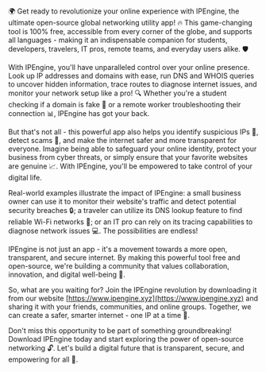 🌍 Get ready to revolutionize your online experience with IPEngine, the ultimate open-source global networking utility app! 🔥 This game-changing tool is 100% free, accessible from every corner of the globe, and supports all languages - making it an indispensable companion for students, developers, travelers, IT pros, remote teams, and everyday users alike. 🛡️

With IPEngine, you'll have unparalleled control over your online presence. Look up IP addresses and domains with ease, run DNS and WHOIS queries to uncover hidden information, trace routes to diagnose internet issues, and monitor your network setup like a pro! 🔍 Whether you're a student checking if a domain is fake 🤔 or a remote worker troubleshooting their connection 📊, IPEngine has got your back.

But that's not all - this powerful app also helps you identify suspicious IPs 👀, detect scams 💸, and make the internet safer and more transparent for everyone. Imagine being able to safeguard your online identity, protect your business from cyber threats, or simply ensure that your favorite websites are genuine 📈. With IPEngine, you'll be empowered to take control of your digital life.

Real-world examples illustrate the impact of IPEngine: a small business owner can use it to monitor their website's traffic and detect potential security breaches 🔒; a traveler can utilize its DNS lookup feature to find reliable Wi-Fi networks 📱; or an IT pro can rely on its tracing capabilities to diagnose network issues 💻. The possibilities are endless!

IPEngine is not just an app - it's a movement towards a more open, transparent, and secure internet. By making this powerful tool free and open-source, we're building a community that values collaboration, innovation, and digital well-being 🌈.

So, what are you waiting for? Join the IPEngine revolution by downloading it from our website [https://www.ipengine.xyz](https://www.ipengine.xyz) and sharing it with your friends, communities, and online groups. Together, we can create a safer, smarter internet - one IP at a time 🚀.

Don't miss this opportunity to be part of something groundbreaking! Download IPEngine today and start exploring the power of open-source networking 🔓. Let's build a digital future that is transparent, secure, and empowering for all 💪.